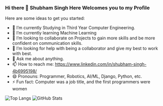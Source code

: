 ### Hi there 👋 Shubham Singh Here Welcomes you to my Profile

<!--
**ShubhamSingh46/ShubhamSingh46** is a ✨ _special_ ✨ repository because its `README.md` (this file) appears on your GitHub profile.
-->
Here are some ideas to get you started:

- 🔭 I’m currently Studying in Third Year Computer Engineering.
- 🌱 I’m currently learning Machine Learning
- 👯 I’m looking to collaborate on Projects to gain more skills and be more confident on communication skills.
- 🤔 I’m looking for help with being a collaborator and give my best to work with best.
- 💬 Ask me about anything.
- 📫 How to reach me: https://www.linkedin.com/in/shubham-singh-4b6995198/
- 😄 Pronouns: Programmer, Robotics, AI/ML, Django, Python, etc.
- ⚡ Fun fact: Computer was a job title, and the first programmers were women

![Top Langs](https://github-readme-stats.vercel.app/api/top-langs/?username=ShubhamSingh46)
![GitHub Stats](https://github-readme-stats.vercel.app/api?username=ShubhamSingh46&show_icons=true&theme=merko)
